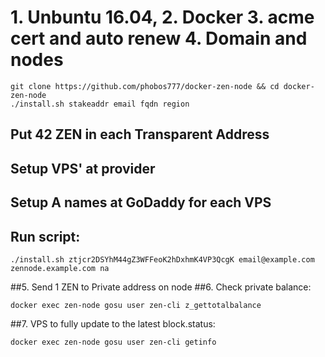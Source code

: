 # 1. Unbuntu 16.04, 2. Docker 3. acme cert and auto renew 4. Domain and nodes

```
git clone https://github.com/phobos777/docker-zen-node && cd docker-zen-node
./install.sh stakeaddr email fqdn region
```

## Put 42 ZEN in each Transparent Address 
## Setup VPS' at provider
## Setup A names at GoDaddy for each VPS
## Run script:

`./install.sh ztjcr2DSYhM44gZ3WFFeoK2hDxhmK4VP3QcgK email@example.com zennode.example.com na` 

##5. Send 1 ZEN to Private address on node
##6. Check private balance:

```
docker exec zen-node gosu user zen-cli z_gettotalbalance
``` 

##7. VPS to fully update to the latest block.status:

```
docker exec zen-node gosu user zen-cli getinfo
```